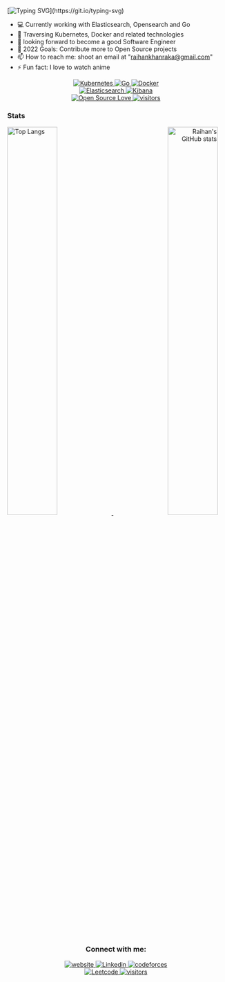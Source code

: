 

   [![Typing SVG](https://readme-typing-svg.herokuapp.com?font=consolas&color=%234DF79A&height=30&lines=HI+there%2C+I'm+Raihan!)](https://git.io/typing-svg)
   
- :computer: Currently working with Elasticsearch, Opensearch and Go
- 🔭 Traversing Kubernetes, Docker and related technologies
- 🌱 looking forward to become a good Software Engineer
- 🥅 2022 Goals: Contribute more to Open Source projects
- 📫 How to reach me: shoot an email at "raihankhanraka@gmail.com"
- ⚡ Fun fact: I love to watch anime

<p align="center">
    <a href="https://github.com/raihankhan/">
        <img alt="Kubernetes" src="https://img.shields.io/badge/kubernetes%20-%23326ce5.svg?&style=for-the-badge&logo=kubernetes&logoColor=white"/>
    </a>
    <a href="https://github.com/raihankhan/">
        <img alt="Go" src="https://img.shields.io/badge/go-%2300ADD8.svg?&style=for-the-badge&logo=go&logoColor=white"/>
    </a>
     <a href="https://github.com/raihankhan/">
        <img alt="Docker" src="https://img.shields.io/badge/docker-%230db7ed.svg?style=for-the-badge&logo=docker&logoColor=white"/>
    </a>
    <br>
    <a href="https://github.com/raihankhan/">
        <img alt="Elasticsearch" src="https://badges.aleen42.com/src/elasticsearch.svg" />
    </a>
    <a href="https://github.com/raihankhan/">
        <img  alt="Kibana" src="https://badges.aleen42.com/src/kibana.svg" />
    </a>
    <br>
    <a href="https://visitor-badge.laobi.icu/">
        <img alt="Open Source Love" src="https://badges.frapsoft.com/os/v1/open-source.svg?v=103" />
    </a>
    <a href="https://github.com/ellerbrock/open-source-badges/">
        <img  alt="visitors" src="https://visitor-badge.laobi.icu/badge?page_id=raihankhan.raihankhan" />
    </a>
</p>

### Stats

<p>
    <a align="left" href="https://github.com/raihankhan?tab=repositories">
        <img alt="Top Langs"  width="48%" src="https://github-readme-stats.vercel.app/api/top-langs/?username=raihankhan&count_private=true&theme=cobalt&layout=compact&langs_count=10">
    </a>
    <a align="right" href="https://github.com/raihankhan?tab=repositories">
        <img alt="Raihan's GitHub stats"  width="48%" src="https://github-readme-stats.vercel.app/api?username=raihankhan&show_icons=true&theme=cobalt">
    </a>
</p>


<h3 align="center">Connect with me:</h3> 

<p align="center">
    <a href="https://raihankhan.github.io/">
        <img alt="website" src="https://img.shields.io/badge/website-000000?style=for-the-badge&logo=About.me&logoColor=white"/>
    </a>
    <a href="https://www.linkedin.com/in/raihan-khan-raka">
        <img alt="Linkedin" src="https://img.shields.io/badge/LinkedIn-0077B5?style=for-the-badge&logo=linkedin&logoColor=white"/>
    </a>
     <a href="https://codeforces.com/profile/Segmented">
        <img alt="codeforces" src="https://img.shields.io/badge/Codeforces-445f9d?style=for-the-badge&logo=Codeforces&logoColor=white"/>
    </a>
    <br>
    <a href="https://leetcode.com/raihan_khan/">
        <img alt="Leetcode" src="https://img.shields.io/badge/-LeetCode-FFA116?style=for-the-badge&logo=LeetCode&logoColor=black" />
    </a>
    <a href="https://www.hackerrank.com/raihankhanraka">
        <img  alt="visitors" src="https://img.shields.io/badge/-Hackerrank-2EC866?style=for-the-badge&logo=HackerRank&logoColor=white" />
    </a>
</p>

